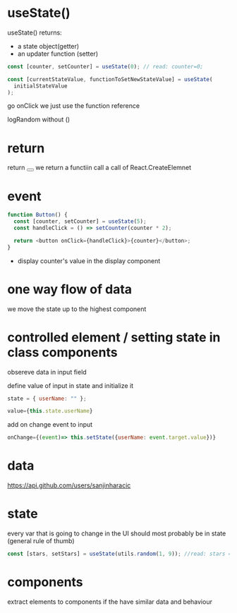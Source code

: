 # useState()

useState() returns:

- a state object(getter)
- an updater function (setter)

```js
const [counter, setCounter] = useState(0); // read: counter=0;

const [currentStateValue, functionToSetNewStateValue] = useState(
  initialStateValue
);
```

go onClick we just use the function reference

logRandom without ()

# return

return <button></button> we return a functiin call
a call of React.CreateElemnet

# event

```js
function Button() {
  const [counter, setCounter] = useState(5);
  const handleClick = () => setCounter(counter * 2);

  return <button onClick={handleClick}>{counter}</button>;
}
```

- display counter's value in the display component

# one way flow of data

we move the state up to the highest component

# controlled element / setting state in class components

obsereve data in input field

define value of input in state and initialize it

```js
state = { userName: "" };
```

```js
value={this.state.userName}
```

add on change event to input

```js
onChange={(event)=> this.setState({userName: event.target.value})}
```

# data

https://api.github.com/users/sanjinharacic

# state

every var that is going to change in the UI should most probably be in state (general rule of thumb)

```js
const [stars, setStars] = useState(utils.random(1, 9)); //read: stars = utils.random(1, 9)
```

# components

extract elements to components if the have similar data and behaviour
